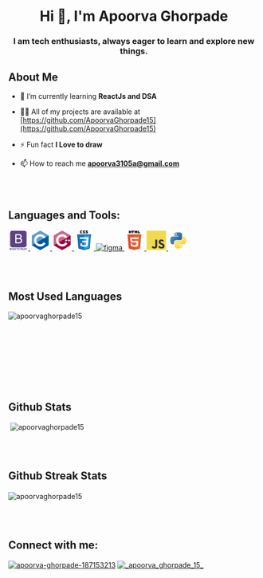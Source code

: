 <h1 align="center">Hi 👋, I'm Apoorva Ghorpade</h1>
<h3 align="center">I am tech enthusiasts, always eager to learn and explore new things.</h3>

## About Me
- 🌱 I’m currently learning **ReactJs and DSA**

- 👨‍💻 All of my projects are available at [https://github.com/ApoorvaGhorpade15](https://github.com/ApoorvaGhorpade15)

- ⚡ Fun fact **I Love to draw**

- 📫 How to reach me **apoorva3105a@gmail.com**

<br></br>
## Languages and Tools:
<p align="left"> <a href="https://getbootstrap.com" target="_blank" rel="noreferrer"> <img src="https://raw.githubusercontent.com/devicons/devicon/master/icons/bootstrap/bootstrap-plain-wordmark.svg" alt="bootstrap" width="40" height="40"/> </a> <a href="https://www.cprogramming.com/" target="_blank" rel="noreferrer"> <img src="https://raw.githubusercontent.com/devicons/devicon/master/icons/c/c-original.svg" alt="c" width="40" height="40"/> </a> <a href="https://www.w3schools.com/cpp/" target="_blank" rel="noreferrer"> <img src="https://raw.githubusercontent.com/devicons/devicon/master/icons/cplusplus/cplusplus-original.svg" alt="cplusplus" width="40" height="40"/> </a> <a href="https://www.w3schools.com/css/" target="_blank" rel="noreferrer"> <img src="https://raw.githubusercontent.com/devicons/devicon/master/icons/css3/css3-original-wordmark.svg" alt="css3" width="40" height="40"/> </a> <a href="https://www.figma.com/" target="_blank" rel="noreferrer"> <img src="https://www.vectorlogo.zone/logos/figma/figma-icon.svg" alt="figma" width="40" height="40"/> </a> <a href="https://www.w3.org/html/" target="_blank" rel="noreferrer"> <img src="https://raw.githubusercontent.com/devicons/devicon/master/icons/html5/html5-original-wordmark.svg" alt="html5" width="40" height="40"/> </a> <a href="https://developer.mozilla.org/en-US/docs/Web/JavaScript" target="_blank" rel="noreferrer"> <img src="https://raw.githubusercontent.com/devicons/devicon/master/icons/javascript/javascript-original.svg" alt="javascript" width="40" height="40"/> </a> <a href="https://www.python.org" target="_blank" rel="noreferrer"> <img src="https://raw.githubusercontent.com/devicons/devicon/master/icons/python/python-original.svg" alt="python" width="40" height="40"/> </a> </p>

<br></br>
## Most Used Languages
<p><img align="left" src="https://github-readme-stats.vercel.app/api/top-langs?username=apoorvaghorpade15&show_icons=true&locale=en&layout=compact" alt="apoorvaghorpade15" /></p>
<br></br>
<br></br>
<br></br>

<br></br>
## Github Stats
<p>&nbsp;<img align="center" src="https://github-readme-stats.vercel.app/api?username=apoorvaghorpade15&show_icons=true&locale=en" alt="apoorvaghorpade15" /></p>

<br></br>
## Github Streak Stats
<p><img align="center" src="https://github-readme-streak-stats.herokuapp.com/?user=apoorvaghorpade15&" alt="apoorvaghorpade15" /></p>

<br></br>
## Connect with me:
<p align="left">
<a href="https://linkedin.com/in/apoorva-ghorpade-187153213" target="blank"><img align="center" src="https://raw.githubusercontent.com/rahuldkjain/github-profile-readme-generator/master/src/images/icons/Social/linked-in-alt.svg" alt="apoorva-ghorpade-187153213" height="30" width="40" /></a>
<a href="https://instagram.com/_apoorva_ghorpade_15_" target="blank"><img align="center" src="https://raw.githubusercontent.com/rahuldkjain/github-profile-readme-generator/master/src/images/icons/Social/instagram.svg" alt="_apoorva_ghorpade_15_" height="30" width="40" /></a>
</p>
